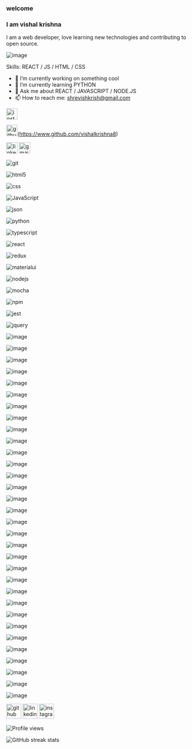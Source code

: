 ### welcome
### I am vishal krishna

I am a web developer, love learning new technologies and contributing to open source.

![image](https://user-images.githubusercontent.com/121739011/210302647-a2e3d211-7659-477d-bcb6-fb18d98a6ed1.png) 

Skills:  REACT / JS / HTML / CSS

- 🔭 I’m currently working on something cool 
- 🌱 I’m currently learning PYTHON
- 💬 Ask me about REACT / JAVASCRIPT / NODE.JS 
- 📫 How to reach me: shrevishkrish@gmail.com 


[<img src="https://img.shields.io/badge/Instagram-E4405F?style=for-the-badge&logo=instagram&logoColor=white" alt="instagram " height="30">](https://www.instagram.com/vishal.m.s.d/)


<img src="https://img.shields.io/badge/GitHub-100000?style=for-the-badge&logo=github&logoColor=white"
alt="github" height="30">(https://www.github.com/vishalkrishna8) 


<img src=" https://img.shields.io/badge/LinkedIn-0077B5?style=for-the-badge&logo=linkedin&logoColor=white" alt="linkedin" height="30"/>



<img src=" https://img.shields.io/badge/Gmail-D14836?style=for-the-badge&logo=gmail&logoColor=white" alt="gmail" height="30">

![git](https://img.shields.io/badge/GIT-E44C30?style=for-the-badge&logo=git&logoColor=white) 


![html5](https://img.shields.io/badge/HTML5-E34F26?style=for-the-badge&logo=html5&logoColor=white)

![css](https://img.shields.io/badge/CSS3-1572B6?style=for-the-badge&logo=css3&logoColor=white)

![JavaScript](https://img.shields.io/badge/JavaScript-323330?style=for-the-badge&logo=javascript&logoColor=F7DF1E) 

![json](https://img.shields.io/badge/json-5E5C5C?style=for-the-badge&logo=json&logoColor=white)

![python](https://img.shields.io/badge/Python-FFD43B?style=for-the-badge&logo=python&logoColor=blue) 

![typescript](https://img.shields.io/badge/TypeScript-007ACC?style=for-the-badge&logo=typescript&logoColor=white)

![react](https://img.shields.io/badge/React-20232A?style=for-the-badge&logo=react&logoColor=61DAFB)

![redux](https://img.shields.io/badge/Redux-593D88?style=for-the-badge&logo=redux&logoColor=white)

![materialui](https://img.shields.io/badge/Material%20UI-007FFF?style=for-the-badge&logo=mui&logoColor=white)

![nodejs](https://img.shields.io/badge/Node.js-339933?style=for-the-badge&logo=nodedotjs&logoColor=white)

![mocha](https://img.shields.io/badge/Mocha-8D6748?style=for-the-badge&logo=Mocha&logoColor=white)

![npm](https://img.shields.io/badge/npm-CB3837?style=for-the-badge&logo=npm&logoColor=white)

![jest](https://img.shields.io/badge/Jest-C21325?style=for-the-badge&logo=jest&logoColor=white)

![jquery](https://img.shields.io/badge/jQuery-0769AD?style=for-the-badge&logo=jquery&logoColor=white)

![image](https://img.shields.io/badge/Bootstrap-563D7C?style=for-the-badge&logo=bootstrap&logoColor=white)

![image](https://img.shields.io/badge/Babel-F9DC3E?style=for-the-badge&logo=babel&logoColor=white) 

![image](https://img.shields.io/badge/Chakra--UI-319795?style=for-the-badge&logo=chakra-ui&logoColor=white)

![image](https://img.shields.io/badge/Docker-2CA5E0?style=for-the-badge&logo=docker&logoColor=white)

![image](https://img.shields.io/badge/Django-092E20?style=for-the-badge&logo=django&logoColor=green)

![image](https://img.shields.io/badge/Gatsby-663399?style=for-the-badge&logo=gatsby&logoColor=white)

![image](https://img.shields.io/badge/Gulp-CF4647?style=for-the-badge&logo=gulp&logoColor=white)

![image](https://img.shields.io/badge/Express.js-000000?style=for-the-badge&logo=express&logoColor=white)

![image](https://img.shields.io/badge/Jasmine-8A4182?style=for-the-badge&logo=Jasmine&logoColor=white)

![image](https://img.shields.io/badge/Postman-FF6C37?style=for-the-badge&logo=Postman&logoColor=white)

![image](https://img.shields.io/badge/Sass-CC6699?style=for-the-badge&logo=sass&logoColor=white)

![image](https://img.shields.io/badge/Tailwind_CSS-38B2AC?style=for-the-badge&logo=tailwind-css&logoColor=white)

![image](https://img.shields.io/badge/Webpack-8DD6F9?style=for-the-badge&logo=Webpack&logoColor=white)

![image](https://img.shields.io/badge/Yarn-2C8EBB?style=for-the-badge&logo=yarn&logoColor=white)

![image](https://img.shields.io/badge/Netlify-00C7B7?style=for-the-badge&logo=netlify&logoColor=white)

![image](https://img.shields.io/badge/Heroku-430098?style=for-the-badge&logo=heroku&logoColor=white)

![image](https://img.shields.io/badge/MongoDB-4EA94B?style=for-the-badge&logo=mongodb&logoColor=white)

![image](https://img.shields.io/badge/MySQL-005C84?style=for-the-badge&logo=mysql&logoColor=white)

![image](https://img.shields.io/badge/Adobe%20Photoshop-31A8FF?style=for-the-badge&logo=Adobe%20Photoshop&logoColor=black )

![image](https://img.shields.io/badge/Canva-%2300C4CC.svg?&style=for-the-badge&logo=Canva&logoColor=white )

![image](https://img.shields.io/badge/Figma-F24E1E?style=for-the-badge&logo=figma&logoColor=white )

![image](https://img.shields.io/badge/VSCode-0078D4?style=for-the-badge&logo=visual%20studio%20code&logoColor=white)

![image](https://img.shields.io/badge/Atom-66595C?style=for-the-badge&logo=Atom&logoColor=white)

![image](https://img.shields.io/badge/-LeetCode-FFA116?style=for-the-badge&logo=LeetCode&logoColor=black )

![image](https://img.shields.io/badge/Stack_Overflow-FE7A16?style=for-the-badge&logo=stack-overflow&logoColor=white)

![image]( https://img.shields.io/badge/-Sololearn-3a464b?style=for-the-badge&logo=Sololearn&logoColor=white )

![image](https://img.shields.io/badge/-Hackerrank-2EC866?style=for-the-badge&logo=HackerRank&logoColor=white )

![image]( https://img.shields.io/badge/fiverr-1DBF73?style=for-the-badge&logo=fiverr&logoColor=white )

![image](https://img.shields.io/badge/Freelancer-29B2FE?style=for-the-badge&logo=Freelancer&logoColor=white)

![image](https://img.shields.io/badge/UpWork-6FDA44?style=for-the-badge&logo=Upwork&logoColor=white)

![image](   )

![image](   )

[<img src='https://cdn.jsdelivr.net/npm/simple-icons@3.0.1/icons/github.svg' alt='github' height='40'>](https://github.com/vishalkrishna8) [<img src='https://cdn.jsdelivr.net/npm/simple-icons@3.0.1/icons/linkedin.svg' alt='linkedin' height='40'>](https://www.linkedin.com/in/vishalkrishna8/) [<img src='https://cdn.jsdelivr.net/npm/simple-icons@3.0.1/icons/instagram.svg' alt='instagram' height='40'>](https://www.instagram.com/vishal.m.s.d/) 

![Profile views](https://gpvc.arturio.dev/vishalkrishna8) 


![GitHub streak stats](https://streak-stats.demolab.com/?user=vishalkrishna8)  

 
